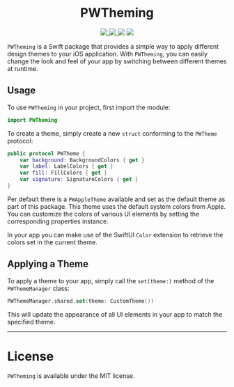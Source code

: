 <h1 align="center">
    PWTheming
</h1>

<p align="center">
    <a href="https://github.com/pwoessner/PWTheming/blob/main/LICENSE">
        <img src="https://img.shields.io/badge/License-MIT-blue.svg">
    </a>
    <a href="https://github.com/pwoessner/PWTheming/actions/workflows/swift.yml">
        <img src="https://github.com/pwoessner/PWTheming/actions/workflows/swift.yml/badge.svg?branch=main">
    </a>
    <img src="https://img.shields.io/badge/platform-iOS-lightgrey.svg">
    <img src="https://img.shields.io/badge/Swift-5.7-F16D39.svg">
</p>

`PWTheming` is a Swift package that provides a simple way to apply different design themes to your iOS application. 
With `PWTheming`, you can easily change the look and feel of your app by switching between different themes at runtime. 

## Usage
To use `PWTheming` in your project, first import the module:

```swift
import PWTheming
```

To create a theme, simply create a new `struct` conforming to the `PWTheme` protocol:

```swift
public protocol PWTheme {
    var background: BackgroundColors { get }
    var label: LabelColors { get }
    var fill: FillColors { get }
    var signature: SignatureColors { get }
}
```

Per default there is a `PWAppleTheme` available and set as the default theme as part of this package.
This theme uses the default system colors from Apple.
You can customize the colors of various UI elements by setting the corresponding properties instance.

In your app you can make use of the SwiftUI `Color` extension to retrieve the colors set in the current theme.

## Applying a Theme
To apply a theme to your app, simply call the `set(theme:)` method of the `PWThemeManager` class:

```swift
PWThemeManager.shared.set(theme: CustomTheme())
```

This will update the appearance of all UI elements in your app to match the specified theme.


---
# License
`PWTheming` is available under the MIT license.

